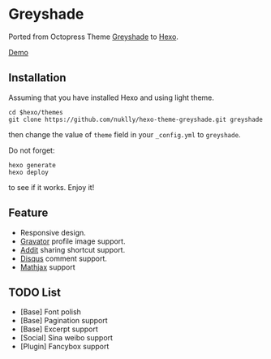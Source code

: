 # Greyshade

Ported from Octopress Theme [Greyshade](https://github.com/shashankmehta/greyshade)
to [Hexo](https://github.com/tommy351/hexo).

[Demo](https://nuklly.github.io)

## Installation

Assuming that you have installed Hexo and using light theme.

    cd $hexo/themes
    git clone https://github.com/nuklly/hexo-theme-greyshade.git greyshade

then change the value of `theme` field in your `_config.yml` to `greyshade`.

Do not forget:

    hexo generate
    hexo deploy

to see if it works. Enjoy it!

## Feature

- Responsive design.
- [Gravator](https://gravatar.com/) profile image support.
- [Addit](http://www.addthis.com/) sharing shortcut support.
- [Disqus](http://disqus.com/) comment support.
- [Mathjax](http://www.mathjax.org/) support

## TODO List

- [Base] Font polish
- [Base] Pagination support
- [Base] Excerpt support
- [Social] Sina weibo support
- [Plugin] Fancybox support
